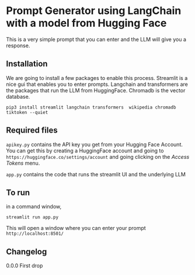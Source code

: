 # Prompt Generator using LangChain with a model from Hugging Face

This is a very simple prompt that you can enter and the LLM will give you a response.

## Installation
We are going to install a few packages to enable this process.
Streamlit is a nice gui that enables you to enter prompts.
Langchain and transformers are the packages that run the LLM from HuggingFace.
Chromadb is the vector database.

```
pip3 install streamlit langchain transformers  wikipedia chromadb tiktoken --quiet
```

## Required files
`apikey.py` contains the API key you get from your Hugging Face Account. You can get this by creating a HuggingFace account and going to `https://huggingface.co/settings/account` and going clicking on the *Access Tokens* menu.

`app.py` contains the code that runs the streamlit UI and the underlying LLM

## To run
in a command window, 
```
streamlit run app.py
```

This will open a window where you can enter your prompt 
`http://localhost:8501/`

## Changelog
0.0.0 First drop
